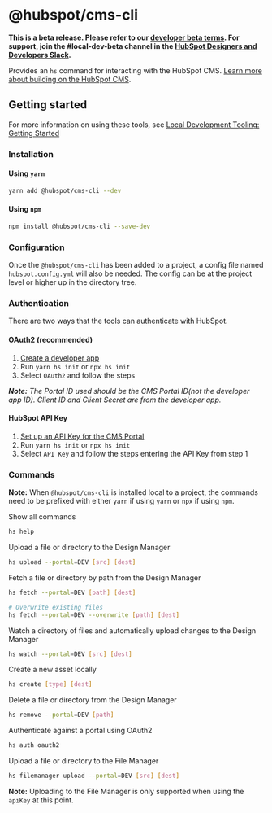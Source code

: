 # @hubspot/cms-cli

 **This is a beta release. Please refer to our [developer beta terms](https://legal.hubspot.com/developerbetaterms). For support, join the #local-dev-beta channel in the [HubSpot Designers and Developers Slack](https://designers.hubspot.com/slack).**


Provides an `hs` command for interacting with the HubSpot CMS. [Learn more about building on the HubSpot CMS](https://designers.hubspot.com/discoverykit).

## Getting started

For more information on using these tools, see [Local Development Tooling: Getting Started](https://designers.hubspot.com/docs/tools/local-development)

### Installation

#### Using `yarn`

```bash
yarn add @hubspot/cms-cli --dev
```

#### Using `npm`

```bash
npm install @hubspot/cms-cli --save-dev
```

### Configuration

Once the `@hubspot/cms-cli` has been added to a project, a config file named `hubspot.config.yml` will also be needed.  The config can be at the project level or higher up in the directory tree.


### Authentication

There are two ways that the tools can authenticate with HubSpot.

#### OAuth2 (recommended)

1. [Create a developer app](https://developers.hubspot.com/docs/faq/how-do-i-create-an-app-in-hubspot)
2. Run `yarn hs init` or `npx hs init`
3. Select `OAuth2` and follow the steps

_**Note:** The Portal ID used should be the CMS Portal ID(not the developer app ID). Client ID and Client Secret are from the developer app._

#### HubSpot API Key

1. [Set up an API Key for the CMS Portal](https://knowledge.hubspot.com/articles/kcs_article/integrations/how-do-i-get-my-hubspot-api-key)
2. Run `yarn hs init` or `npx hs init`
3. Select `API Key` and follow the steps entering the API Key from step 1


### Commands

**Note:** When `@hubspot/cms-cli` is installed local to a project, the commands need to be prefixed with either `yarn` if using `yarn` or `npx` if using `npm`.


Show all commands

```bash
hs help
```

Upload a file or directory to the Design Manager

```bash
hs upload --portal=DEV [src] [dest]
```

Fetch a file or directory by path from the Design Manager

```bash
hs fetch --portal=DEV [path] [dest]

# Overwrite existing files
hs fetch --portal=DEV --overwrite [path] [dest]
```

Watch a directory of files and automatically upload changes to the Design Manager

```bash
hs watch --portal=DEV [src] [dest]
```

Create a new asset locally

```bash
hs create [type] [dest]
```

Delete a file or directory from the Design Manager

```bash
hs remove --portal=DEV [path]
```

Authenticate against a portal using OAuth2

```bash
hs auth oauth2
```

Upload a file or directory to the File Manager

```bash
hs filemanager upload --portal=DEV [src] [dest]
```

**Note:** Uploading to the File Manager is only supported when using the `apiKey` at this point.
